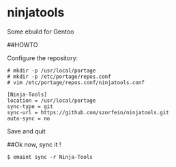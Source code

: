 # ninjatools
Some ebuild for Gentoo

##HOWTO  

Configure the repository:  
    
    # mkdir -p /usr/local/portage
    # mkdir -p /etc/portage/repos.conf
    # vim /etc/portage/repos.conf/ninjatools.conf
    
    [Ninja-Tools]
    location = /usr/local/portage
    sync-type = git
    sync-url = https://github.com/szorfein/ninjatools.git
    auto-sync = no  

Save and quit

##Ok now, sync it !

    $ emaint sync -r Ninja-Tools
